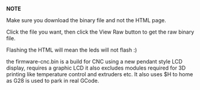 **NOTE**

Make sure you download the binary file and not the HTML page. 

Click the file you want, then click the View Raw button to get the raw binary file.

Flashing the HTML will mean the leds will not flash :)

the firmware-cnc.bin is a build for CNC using a new pendant style LCD display, requires a graphic LCD it also excludes modules required for 3D printing like temperature control and extruders etc. It also uses $H to home as G28 is used to park in real GCode.

